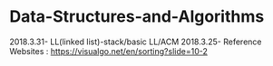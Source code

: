 # Data-Structures-and-Algorithms
2018.3.31-
LL(linked list)-stack/basic LL/ACM
2018.3.25-
Reference Websites : 
https://visualgo.net/en/sorting?slide=10-2
